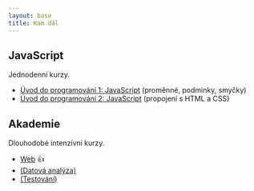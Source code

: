 ```yaml
---
layout: base
title: Kam dál
---
```


## JavaScript

Jednodenní kurzy.

- [Úvod do programování 1: JavaScript](https://www.czechitas.cz/kurzy/uvod-do-programovani-1-javascript) (proměnné, podmínky, smyčky)
- [Úvod do programování 2: JavaScript](https://www.czechitas.cz/kurzy/uvod-do-programovani-2-javascript) (propojení s HTML a CSS)

## Akademie

Dlouhodobé intenzívní kurzy.

- [Web](https://www.czechitas.cz/kurzy/digitalni-akademie-web) 👍
- [(Datová analýza)](https://www.czechitas.cz/kurzy/digitalni-akademie-data)
- [(Testování)](https://www.czechitas.cz/podtema/testovani)
